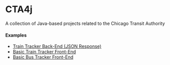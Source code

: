 # CTA4j
A collection of Java-based projects related to the Chicago Transit Authority

#### Examples
- [Train Tracker Back-End (JSON Response)](https://cta4j.com/get-trains?map_id=40260)
- [Basic Train Tracker Front-End](https://cta4j.com/trains.html?map_id=40260)
- [Basic Bus Tracker Front-End](https://cta4j.com/buses.html?stop_id=1117)

